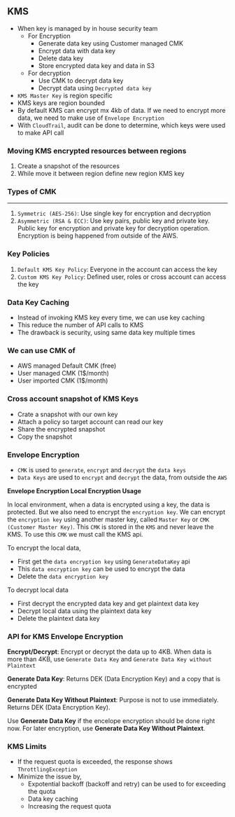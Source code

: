 ## KMS

- When key is managed by in house security team
  - For Encryption
    - Generate data key using Customer managed CMK
    - Encrypt data with data key
    - Delete data key
    - Store encrypted data key and data in S3
  - For decryption
    - Use CMK to decrypt data key
    - Decrypt data using `Decrypted data key`
- `KMS Master Key` is region specific
- KMS keys are region bounded
- By default KMS can encrypt mx 4kb of data. If we need to encrypt more data, we need to make use of `Envelope Encryption`
- With `CloudTrail`, audit can be done to determine, which keys were used to make API call

### Moving KMS encrypted resources between regions

1. Create a snapshot of the resources
2. While move it between region define new region KMS key

### Types of CMK

---

1. `Symmetric (AES-256)`: Use single key for encryption and decryption
2. `Asymmetric (RSA & ECC)`: Use key pairs, public key and private key. Public key for encryption and private key for decryption operation. Encryption is being happened from outside of the AWS.

### Key Policies

1. `Default KMS Key Policy`: Everyone in the account can access the key
2. `Custom KMS Key Policy`: Defined user, roles or cross account can access the key

### Data Key Caching

- Instead of invoking KMS key every time, we can use key caching
- This reduce the number of API calls to KMS
- The drawback is security, using same data key multiple times

### We can use CMK of

- AWS managed Default CMK (free)
- User managed CMK (1$/month)
- User imported CMK (1$/month)

### Cross account snapshot of KMS Keys

- Crate a snapshot with our own key
- Attach a policy so target account can read our key
- Share the encrypted snapshot
- Copy the snapshot

### Envelope Encryption

- `CMK` is used to `generate`, `encrypt` and `decrypt` the `data keys`
- `Data Keys` are used to `encrypt` and `decrypt` the data, from outside the `AWS`

**Envelope Encryption Local Encryption Usage**

In local environment, when a data is encrypted using a key, the data is protected. But we also need to encrypt the `encryption key`. We can encrypt the `encryption key` using another master key, called `Master Key` or `CMK (Customer Master Key)`. This `CMK` is stored in the `KMS` and never leave the KMS. To use this `CMK` we must call the KMS api.

To encrypt the local data,

- First get the `data encryption key` using `GenerateDataKey` api
- This `data encryption key` can be used to encrypt the data
- Delete the `data encryption key`

To decrypt local data

- First decrypt the encrypted data key and get plaintext data key
- Decrypt local data using the plaintext data key
- Delete the plaintext data key

### API for KMS Envelope Encryption

**Encrypt/Decrypt**: Encrypt or decrypt the data up to 4KB. When data is more than 4KB, use `Generate Data Key` and `Generate Data Key without Plaintext`

**Generate Data Key**: Returns DEK (Data Encryption Key) and a copy that is encrypted

**Generate Data Key Without Plaintext**: Purpose is not to use immediately. Returns DEK (Data Encryption Key).

Use **Generate Data Key** if the encelope encryption should be done right now. For later encryption, use **Generate Data Key Without Plaintext**.

### KMS Limits

- If the request quota is exceeded, the response shows `ThrottlingException`
- Minimize the issue by,
  - Expotential backoff (backoff and retry) can be used to for exceeding the quota
  - Data key caching
  - Increasing the request quota
